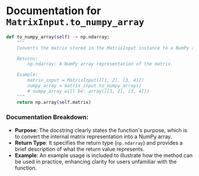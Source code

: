 # Documentation for `MatrixInput.to_numpy_array`

```python
def to_numpy_array(self) -> np.ndarray:
    """
    Converts the matrix stored in the MatrixInput instance to a NumPy array.

    Returns:
        np.ndarray: A NumPy array representation of the matrix.

    Example:
        matrix_input = MatrixInput([[1, 2], [3, 4]])
        numpy_array = matrix_input.to_numpy_array()
        # numpy_array will be: array([[1, 2], [3, 4]])
    """
    return np.array(self.matrix)
``` 

### Documentation Breakdown:

- **Purpose**: The docstring clearly states the function's purpose, which is to convert the internal matrix representation into a NumPy array.
- **Return Type**: It specifies the return type (`np.ndarray`) and provides a brief description of what the return value represents.
- **Example**: An example usage is included to illustrate how the method can be used in practice, enhancing clarity for users unfamiliar with the function.